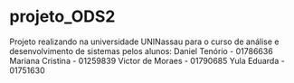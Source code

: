 # projeto_ODS2
Projeto realizando na universidade UNINassau para o curso de análise e desenvolvimento de sistemas pelos alunos:
Daniel Tenório - 01786636
Mariana Cristina - 01259839
Victor de Moraes - 01790685
Yula Eduarda - 01751630